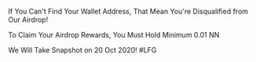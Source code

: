 If You Can't Find Your Wallet Address, That Mean You're Disqualified from Our Airdrop!

To Claim Your Airdrop Rewards, You Must Hold Minimum 0.01 NN

We Will Take Snapshot on 20 Oct 2020!
#LFG
